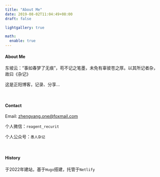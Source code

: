 ```yaml
---
title: "About Me"
date: 2019-08-02T11:04:49+08:00
draft: false

lightgallery: true

math:
  enable: true
---
```




#### About Me

东坡云：“事如春梦了无痕”，苟不记之笔墨，未免有辜彼苍之厚。以其所记者杂，故曰《杂记》

这是正阳博客，记录、分享...

&nbsp;

#### Contact

Email:  zhengyang.one@foxmail.com

个人微信：`reagent_recurit`

个人公众号：`愚人杂记`

&nbsp;

#### History

于2022年建站，基于`Hugo`搭建，托管于`Netlify`

